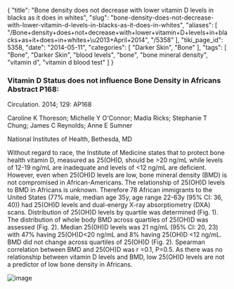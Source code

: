 {
    "title": "Bone density does not decrease with lower vitamin D levels in blacks as it does in whites",
    "slug": "bone-density-does-not-decrease-with-lower-vitamin-d-levels-in-blacks-as-it-does-in-whites",
    "aliases": [
        "/Bone+density+does+not+decrease+with+lower+vitamin+D+levels+in+blacks+as+it+does+in+whites+\u2013+April+2014",
        "/5358"
    ],
    "tiki_page_id": 5358,
    "date": "2014-05-11",
    "categories": [
        "Darker Skin",
        "Bone"
    ],
    "tags": [
        "Bone",
        "Darker Skin",
        "blood levels",
        "bone",
        "bone mineral density",
        "vitamin d",
        "vitamin d blood test"
    ]
}


### Vitamin D Status does not influence Bone Density in Africans Abstract P168:

Circulation. 2014; 129: AP168 

Caroline K Thoreson; Michelle Y O'Connor; Madia Ricks; Stephanie T Chung; James C Reynolds; Anne E Sumner

National Institutes of Health, Bethesda, MD

Without regard to race, the Institute of Medicine states that to protect bone health vitamin D, measured as 25(OH)D, should be >20 ng/mL while levels of 12-19 ng/mL are inadequate and levels of <12 ng/mL are deficient. However, even when 25(OH)D levels are low, bone mineral density (BMD) is not compromised in African-Americans. The relationship of 25(OH)D levels to BMD in Africans is unknown. Therefore 78 African immigrants to the United States (77% male, median age 35y, age range 22-63y (95% CI: 36, 40)) had 25(OH)D levels and dual-energy X-ray absorptiometry (DXA) scans. Distribution of 25(OH)D levels by quartile was determined (Fig. 1). The distribution of whole body BMD across quartiles of 25(OH)D was assessed (Fig. 2). Median 25(0H)D levels was 21 ng/mL (95% CI: 20, 23) with 47% having 25(OH)D<20 ng/mL and 8% having 25(OH)D <12 ng/mL. BMD did not change across quartiles of 25(OH)D (Fig. 2). Spearman correlation between BMD and 25(OH)D was r =0.1, P=0.5. As there was no relationship between vitamin D levels and BMD, low 25(OH)D levels are not a predictor of low bone density in Africans.

<img src="https://d378j1rmrlek7x.cloudfront.net/attachments/jpeg/black-bmd.jpg" alt="image">